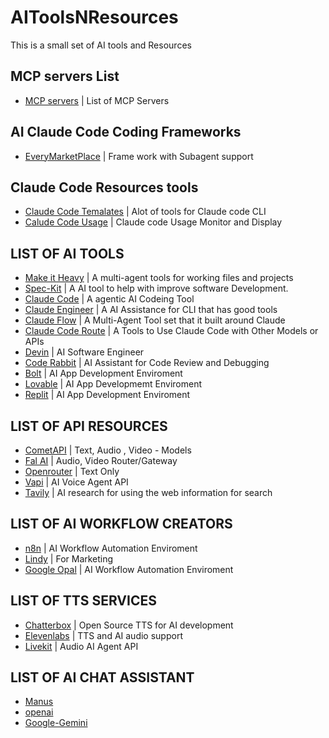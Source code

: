 # AIToolsNResources
This is a small set of AI tools and Resources 

## MCP servers List
- [MCP servers](https://mcp.so/) | List of MCP Servers 

## AI Claude Code Coding Frameworks 
- [EveryMarketPlace](https://github.com/EveryInc/every-marketplace) | Frame work with Subagent support 

## Claude Code Resources tools 
  - [Claude Code Temalates](https://github.com/davila7/claude-code-templates)  | Alot of tools for Claude code CLI
  - [Calude Code Usage](https://ccusage.com/guide/installation) | Claude code Usage Monitor and Display 

## LIST OF AI TOOLS 
- [Make it Heavy](https://github.com/Doriandarko/make-it-heavy)          | A multi-agent tools for working files and projects
- [Spec-Kit](https://github.com/github/spec-kit)                         | A AI tool to help with improve software Development.
- [Claude Code](https://github.com/anthropics/claude-code)               | A agentic AI Codeing Tool
- [Claude Engineer](https://github.com/Doriandarko/claude-engineer)      | A AI Assistance for CLI that has good tools
- [Claude Flow](https://github.com/ruvnet/claude-flow) | A Multi-Agent Tool set that it built around Claude
- [Claude Code Route](https://github.com/musistudio/claude-code-router)  | A Tools to Use Claude Code with Other Models or APIs
- [Devin](https://devin.ai/)  | AI Software Engineer
- [Code Rabbit](https://www.coderabbit.ai/) | AI Assistant for Code Review and Debugging 
- [Bolt](https://bolt.new/)  |  AI App Development Enviroment
- [Lovable](https://lovable.dev/) | AI App Developmemt Enviroment
- [Replit](https://replit.com/) | AI App Development Enviroment


## LIST OF API RESOURCES 

- [CometAPI](https://www.cometapi.com/)           | Text, Audio , Video - Models
- [Fal AI](https://fal.ai/)                       | Audio, Video Router/Gateway
- [Openrouter](https://openrouter.ai/)            | Text Only
- [Vapi](https://vapi.ai/)             | AI Voice Agent API
- [Tavily](https://www.tavily.com/)    | AI research for using the web information for search

## LIST OF AI WORKFLOW CREATORS
- [n8n](https://n8n.io/)  | AI Workflow Automation Enviroment 
- [Lindy](https://www.lindy.ai/)   | For Marketing
- [Google Opal](https://opal.withgoogle.com/) | AI Workflow Automation Enviroment

## LIST OF TTS SERVICES 
- [Chatterbox](https://github.com/resemble-ai/chatterbox) | Open Source TTS for AI development
- [Elevenlabs](https://elevenlabs.io/) | TTS and AI audio support
- [Livekit](https://docs.livekit.io/home/) | Audio AI Agent API

## LIST OF AI CHAT ASSISTANT
- [Manus](https://manus.im/)
- [openai](https://openai.com)
- [Google-Gemini](https://gemini.google.com/app)
